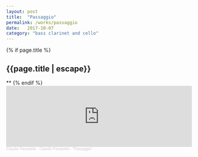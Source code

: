 ```yaml
---
layout: post
title:  "Passaggio"
permalink: /works/passaggio
date:   2017-10-07
category: "bass clarinet and cello"
---
```

{% if page.title %}
<h2>{{page.title | escape}}</h2>
**
{% endif %}

<iframe width="100%" height="166" scrolling="no" frameborder="no" allow="autoplay" src="https://w.soundcloud.com/player/?url=https%3A//api.soundcloud.com/tracks/339566423&color=%23ff5500&auto_play=false&hide_related=false&show_comments=true&show_user=true&show_reposts=false&show_teaser=true"></iframe><div style="font-size: 10px; color: #cccccc;line-break: anywhere;word-break: normal;overflow: hidden;white-space: nowrap;text-overflow: ellipsis; font-family: Interstate,Lucida Grande,Lucida Sans Unicode,Lucida Sans,Garuda,Verdana,Tahoma,sans-serif;font-weight: 100;"><a href="https://soundcloud.com/claudiopanariello" title="Claudio Panariello" target="_blank" style="color: #cccccc; text-decoration: none;">Claudio Panariello</a> · <a href="https://soundcloud.com/claudiopanariello/passaggio" title="Claudio Panariello - &quot;Passaggio&quot;" target="_blank" style="color: #cccccc; text-decoration: none;">Claudio Panariello - &quot;Passaggio&quot;</a></div>